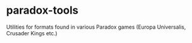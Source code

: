 paradox-tools
=============

Utilities for formats found in various Paradox games (Europa Universalis, Crusader Kings etc.)
